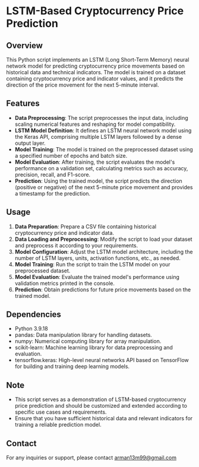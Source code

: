 # LSTM-Based Cryptocurrency Price Prediction

## Overview
This Python script implements an LSTM (Long Short-Term Memory) neural network model for predicting cryptocurrency price movements based on historical data and technical indicators. The model is trained on a dataset containing cryptocurrency price and indicator values, and it predicts the direction of the price movement for the next 5-minute interval.

## Features
- **Data Preprocessing**: The script preprocesses the input data, including scaling numerical features and reshaping for model compatibility.
- **LSTM Model Definition**: It defines an LSTM neural network model using the Keras API, comprising multiple LSTM layers followed by a dense output layer.
- **Model Training**: The model is trained on the preprocessed dataset using a specified number of epochs and batch size.
- **Model Evaluation**: After training, the script evaluates the model's performance on a validation set, calculating metrics such as accuracy, precision, recall, and F1-score.
- **Prediction**: Using the trained model, the script predicts the direction (positive or negative) of the next 5-minute price movement and provides a timestamp for the prediction.

## Usage
1. **Data Preparation**: Prepare a CSV file containing historical cryptocurrency price and indicator data.
2. **Data Loading and Preprocessing**: Modify the script to load your dataset and preprocess it according to your requirements.
3. **Model Configuration**: Adjust the LSTM model architecture, including the number of LSTM layers, units, activation functions, etc., as needed.
4. **Model Training**: Run the script to train the LSTM model on your preprocessed dataset.
5. **Model Evaluation**: Evaluate the trained model's performance using validation metrics printed in the console.
6. **Prediction**: Obtain predictions for future price movements based on the trained model.

## Dependencies
- Python 3.9.18
- pandas: Data manipulation library for handling datasets.
- numpy: Numerical computing library for array manipulation.
- scikit-learn: Machine learning library for data preprocessing and evaluation.
- tensorflow.keras: High-level neural networks API based on TensorFlow for building and training deep learning models.

## Note
- This script serves as a demonstration of LSTM-based cryptocurrency price prediction and should be customized and extended according to specific use cases and requirements.
- Ensure that you have sufficient historical data and relevant indicators for training a reliable prediction model.

## Contact
For any inquiries or support, please contact arman13m99@gmail.com

